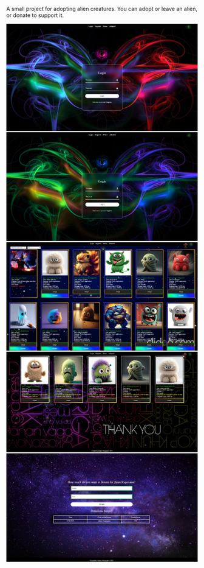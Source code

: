 A small project for adopting alien creatures.
You can adopt or leave an alien, or donate to support it.

![loginPhoto](./assets/pics/login.jpg)
![loginPhotoTwo](./assets/pics/login3.jpg)
![homePhoto](./assets/pics/home.jpg)
![adoptPhoto](./assets/pics/adopted.jpg)
![donatePhoto](./assets/pics/donate.jpg)
